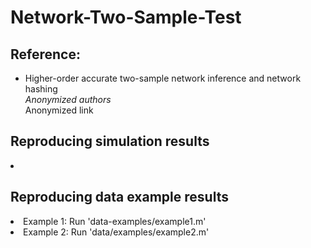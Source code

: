 # Network-Two-Sample-Test

<h2>Reference:</h2>

* Higher-order accurate two-sample network inference and network hashing<br />
<i>Anonymized authors</i><br>
Anonymized link



<h2>Reproducing simulation results</h2>
	<li></li>





<h2>Reproducing data example results</h2>
   <li>Example 1: Run 'data-examples/example1.m'</li>
   <li>Example 2: Run 'data/examples/example2.m'</li>




